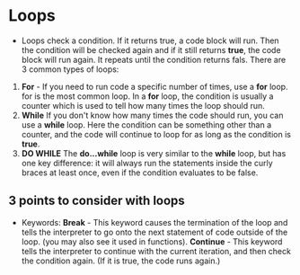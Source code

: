 # Loops
- Loops check a condition. If it returns true, a code block will run. Then the condition will be checked again and if it still returns **true**, the code block will run again. It repeats until the condition returns fals. There are 3 common types of loops:
1. **For** - If you need to run code a specific number of times, use a **for** loop. for is the most common loop. In a **for** loop, the condition is usually a counter which is used to tell how many times the loop should run. 
1. **While** If you don't know how many times the code should run, you can use a **while** loop. Here the condition can be something other than a counter, and the code will continue to loop for as long as the condition is **true**.
1. **DO WHILE** The **do...while** loop is very similar to the **while** loop, but has one key difference: it will always run the statements inside the curly braces at least once, even if the condition evaluates to be false. 
## 3 points to consider with loops
- Keywords: **Break** - This keyword causes the termination of the loop and tells the interpreter to go onto the next statement of code outside of the loop. (you may also see it used in functions). **Continue** - This keyword tells the interpreter to continue with the current iteration, and then check the condition again. (If it is true, the code runs again.)